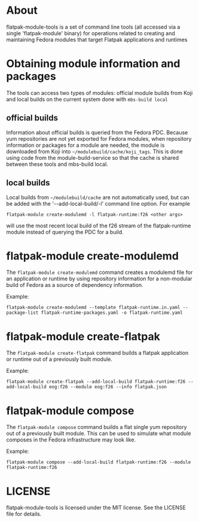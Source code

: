About
=====
flatpak-module-tools is a set of command line tools (all accessed via a single
'flatpak-module' binary) for operations related to creating and maintaining
Fedora modules that target Flatpak applications and runtimes

Obtaining module information and packages
=========================================
The tools can access two types of modules: official module builds from Koji
and local builds on the current system done with `mbs-build local`

official builds
---------------
Information about official builds is queried from the Fedora PDC. Because
yum repositories are not yet exported for Fedora modules, when repository
information or packages for a module are needed, the module is downloaded
from Koji into `~/modulebuild/cache/koji_tags`. This is done using code
from the module-build-service so that the cache is shared between these
tools and mbs-build local.

local builds
------------
Local builds from `~/modulebuild/cache` are not automatically used, but can
be added with the '--add-local-build/-l' command line option. For example

    flatpak-module create-modulemd -l flatpak-runtime:f26 <other args>

will use the most recent local build of the f26 stream of the flatpak-runtime
module instead of querying the PDC for a build.

flatpak-module create-modulemd
==============================
The `flatpak-module create-modulemd` command creates a modulemd file for an
application or runtime by using repository information for a non-modular
build of Fedora as a source of dependency information.

Example:

    flatpak-module create-modulemd --template flatpak-runtime.in.yaml --package-list flatpak-runtime-packages.yaml -o flatpak-runtime.yaml

flatpak-module create-flatpak
=============================
The `flatpak-module create-flatpak` command builds a flatpak application or runtime
out of a previously built module.

Example:

    flatpak-module create-flatpak --add-local-build flatpak-runtime:f26 --add-local-build eog:f26 --module eog:f26 --info flatpak.json

flatpak-module compose
======================
The `flatpak-module compose` command builds a flat single yum repository out of a
previously built module. This can be used to simulate what module composes in the
Fedora infrastructure may look like.

Example:

    flatpak-module compose --add-local-build flatpak-runtime:f26 --module flatpak-runtime:f26

LICENSE
=======
flatpak-module-tools is licensed under the MIT license. See the LICENSE file for details.
